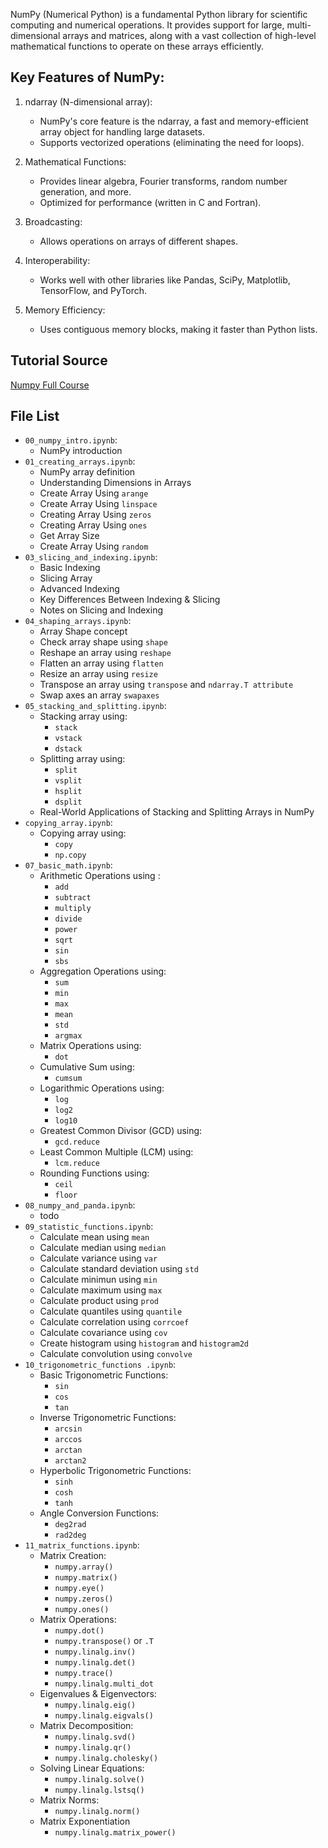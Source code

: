 NumPy (Numerical Python) is a fundamental Python library for scientific computing and numerical operations. It provides support for large, multi-dimensional arrays and matrices, along with a vast collection of high-level mathematical functions to operate on these arrays efficiently.

## Key Features of NumPy:

1. ndarray (N-dimensional array):
    - NumPy's core feature is the ndarray, a fast and memory-efficient array object for handling large datasets.
    - Supports vectorized operations (eliminating the need for loops).

2. Mathematical Functions:
    - Provides linear algebra, Fourier transforms, random number generation, and more.
    - Optimized for performance (written in C and Fortran).

3. Broadcasting:
    - Allows operations on arrays of different shapes.

4. Interoperability:
    - Works well with other libraries like Pandas, SciPy, Matplotlib, TensorFlow, and PyTorch.

5. Memory Efficiency:
    - Uses contiguous memory blocks, making it faster than Python lists.
  
## Tutorial Source

[Numpy Full Course](https://www.youtube.com/watch?v=8Y0qQEh7dJg)

## File List
- `00_numpy_intro.ipynb`:
    - NumPy introduction
- `01_creating_arrays.ipynb`:
    - NumPy array definition
    - Understanding Dimensions in Arrays
    - Create Array Using `arange`
    - Create Array Using `linspace`
    - Creating Array Using `zeros`
    - Creating Array Using `ones`
    - Get Array Size
    - Create Array Using `random`
- `03_slicing_and_indexing.ipynb`:
    - Basic Indexing
    - Slicing Array
    - Advanced Indexing
    - Key Differences Between Indexing & Slicing
    - Notes on Slicing and Indexing
- `04_shaping_arrays.ipynb`:
    - Array Shape concept
    - Check array shape using `shape`
    - Reshape an array using `reshape`
    - Flatten an array using `flatten`
    - Resize an array using `resize`
    - Transpose an array using `transpose` and `ndarray.T attribute`
    - Swap axes an array `swapaxes`
- `05_stacking_and_splitting.ipynb`:
    - Stacking array using:
        - `stack`
        - `vstack`
        - `dstack`
    - Splitting array using:
        - `split`
        - `vsplit`
        - `hsplit`
        - `dsplit`
    - Real-World Applications of Stacking and Splitting Arrays in NumPy
- `copying_array.ipynb`:
    - Copying array using:
        - `copy`
        - `np.copy`
- `07_basic_math.ipynb`:
    - Arithmetic Operations using :
        - `add`
        - `subtract`
        - `multiply`
        - `divide`
        - `power`
        - `sqrt`
        - `sin`
        - `sbs`
    - Aggregation Operations using:
        - `sum`
        - `min`
        - `max`
        - `mean`
        - `std`
        - `argmax`
    - Matrix Operations using:
        - `dot`
    - Cumulative Sum using:
        - `cumsum`
    - Logarithmic Operations using:
        -  `log`
        -  `log2`
        -  `log10`
    - Greatest Common Divisor (GCD) using:
        - `gcd.reduce`
    - Least Common Multiple (LCM) using:
        - `lcm.reduce`
    - Rounding Functions using:
        - `ceil`
        - `floor`
- `08_numpy_and_panda.ipynb`:
    - todo
- `09_statistic_functions.ipynb`:
    - Calculate mean using `mean`
    - Calculate median using `median`
    - Calculate variance using `var`
    - Calculate standard deviation using `std`
    - Calculate minimun using `min`
    - Calculate maximum using `max`
    - Calculate product using `prod`
    - Calculate quantiles using `quantile`
    - Calculate correlation using `corrcoef`
    - Calculate covariance using `cov`
    - Create histogram using `histogram` and `histogram2d`
    - Calculate convolution using `convolve`
- `10_trigonometric_functions .ipynb`:
    - Basic Trigonometric Functions:
        - `sin`
        - `cos`
        - `tan`
    - Inverse Trigonometric Functions:
        - `arcsin`
        - `arccos`
        - `arctan`
        - `arctan2`
    - Hyperbolic Trigonometric Functions:
        - `sinh`
        - `cosh`
        - `tanh`
    - Angle Conversion Functions:
        - `deg2rad`
        - `rad2deg`
- `11_matrix_functions.ipynb`:
    - Matrix Creation:
        - `numpy.array()`
        - `numpy.matrix()`
        - `numpy.eye()`
        - `numpy.zeros()`
        - `numpy.ones()`
    - Matrix Operations:
        - `numpy.dot()`
        - `numpy.transpose()` or `.T`
        - `numpy.linalg.inv()`
        - `numpy.linalg.det()`
        - `numpy.trace()`
        - `numpy.linalg.multi_dot`
    - Eigenvalues & Eigenvectors:
        - `numpy.linalg.eig()`
        - `numpy.linalg.eigvals()`
    - Matrix Decomposition:
        - `numpy.linalg.svd()`
        - `numpy.linalg.qr()`
        - `numpy.linalg.cholesky()`
    - Solving Linear Equations:
        - `numpy.linalg.solve()`
        - `numpy.linalg.lstsq()`
    - Matrix Norms:
        - `numpy.linalg.norm()`
    - Matrix Exponentiation
        - `numpy.linalg.matrix_power()`